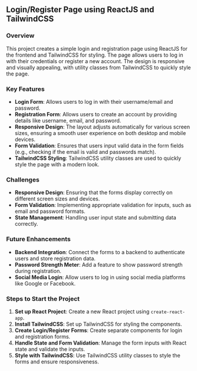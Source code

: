 ## **Login/Register Page using ReactJS and TailwindCSS**

### **Overview**  
This project creates a simple login and registration page using ReactJS for the frontend and TailwindCSS for styling. The page allows users to log in with their credentials or register a new account. The design is responsive and visually appealing, with utility classes from TailwindCSS to quickly style the page.

### **Key Features**  
- **Login Form**: Allows users to log in with their username/email and password.  
- **Registration Form**: Allows users to create an account by providing details like username, email, and password.  
- **Responsive Design**: The layout adjusts automatically for various screen sizes, ensuring a smooth user experience on both desktop and mobile devices.  
- **Form Validation**: Ensures that users input valid data in the form fields (e.g., checking if the email is valid and passwords match).  
- **TailwindCSS Styling**: TailwindCSS utility classes are used to quickly style the page with a modern look.

### **Challenges**  
- **Responsive Design**: Ensuring that the forms display correctly on different screen sizes and devices.  
- **Form Validation**: Implementing appropriate validation for inputs, such as email and password formats.  
- **State Management**: Handling user input state and submitting data correctly.

### **Future Enhancements**  
- **Backend Integration**: Connect the forms to a backend to authenticate users and store registration data.  
- **Password Strength Meter**: Add a feature to show password strength during registration.  
- **Social Media Login**: Allow users to log in using social media platforms like Google or Facebook.

### **Steps to Start the Project**  
1. **Set up React Project**: Create a new React project using `create-react-app`.  
2. **Install TailwindCSS**: Set up TailwindCSS for styling the components.  
3. **Create Login/Register Forms**: Create separate components for login and registration forms.  
4. **Handle State and Form Validation**: Manage the form inputs with React state and validate the inputs.  
5. **Style with TailwindCSS**: Use TailwindCSS utility classes to style the forms and ensure responsiveness.

